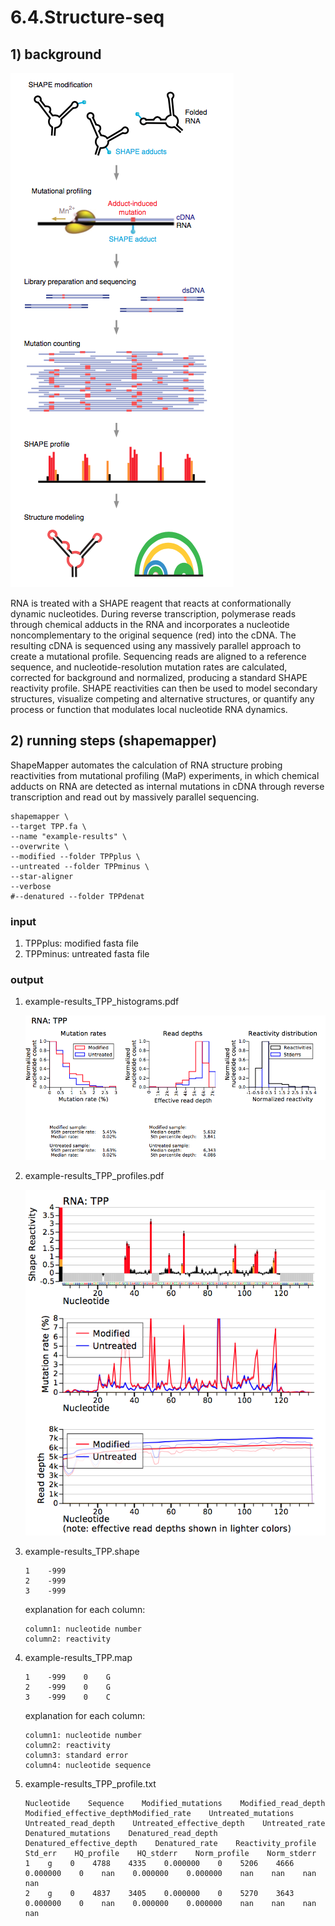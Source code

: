 # 6.4.Structure-seq

## 1\) background

![](../../.gitbook/assets/shapemap.png)

RNA is treated with a SHAPE reagent that reacts at conformationally dynamic nucleotides. During reverse transcription, polymerase reads through chemical adducts in the RNA and incorporates a nucleotide noncomplementary to the original sequence \(red\) into the cDNA. The resulting cDNA is sequenced using any massively parallel approach to create a mutational profile. Sequencing reads are aligned to a reference sequence, and nucleotide-resolution mutation rates are calculated, corrected for background and normalized, producing a standard SHAPE reactivity profile. SHAPE reactivities can then be used to model secondary structures, visualize competing and alternative structures, or quantify any process or function that modulates local nucleotide RNA dynamics.

## 2\) running steps (shapemapper)

ShapeMapper automates the calculation of RNA structure probing reactivities from mutational profiling \(MaP\) experiments, in which chemical adducts on RNA are detected as internal mutations in cDNA through reverse transcription and read out by massively parallel sequencing.

```text
shapemapper \
--target TPP.fa \
--name "example-results" \
--overwrite \
--modified --folder TPPplus \
--untreated --folder TPPminus \
--star-aligner
--verbose
#--denatured --folder TPPdenat
```

### input

1. TPPplus: modified fasta file
2. TPPminus: untreated fasta file

### output

1. example-results\_TPP\_histograms.pdf

   ![](../../.gitbook/assets/example-results_tpp_histograms.png)

2. example-results\_TPP\_profiles.pdf

   ![](../../.gitbook/assets/example-results_tpp_profiles.png)

3. example-results\_TPP.shape

   ```text
   1    -999
   2    -999
   3    -999
   ```

   explanation for each column:

   ```text
   column1: nucleotide number 
   column2: reactivity
   ```

4. example-results\_TPP.map

   ```text
   1    -999    0    G
   2    -999    0    G
   3    -999    0    C
   ```

   explanation for each column:

   ```text
   column1: nucleotide number 
   column2: reactivity
   column3: standard error
   column4: nucleotide sequence
   ```

5. example-results\_TPP\_profile.txt

   ```text
   Nucleotide    Sequence    Modified_mutations    Modified_read_depth    Modified_effective_depthModified_rate    Untreated_mutations    Untreated_read_depth    Untreated_effective_depth    Untreated_rate    Denatured_mutations    Denatured_read_depth    Denatured_effective_depth    Denatured_rate    Reactivity_profile    Std_err    HQ_profile    HQ_stderr    Norm_profile    Norm_stderr
   1    g    0    4788    4335    0.000000    0    5206    4666    0.000000    0    nan    0.000000    0.000000    nan    nan    nan    nan
   2    g    0    4837    3405    0.000000    0    5270    3643    0.000000    0    nan    0.000000    0.000000    nan    nan    nan    nan
   ```

